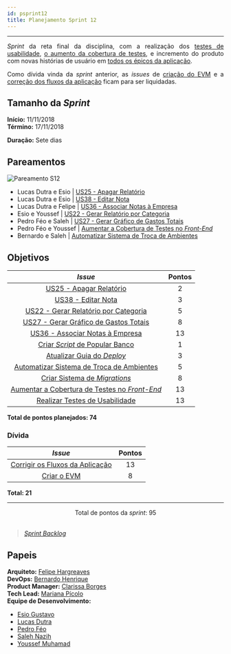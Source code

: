 ```yaml
---
id: psprint12   
title: Planejamento Sprint 12 
---
```


***    

<p align="justify">
<i>Sprint</i> da reta final da disciplina, com a realização dos <a href="https://github.com/fga-eps-mds/2018.2-Kalkuli/issues/211" title="Issue: Realizar Testes de Usabilidade">testes de usabilidade</a>, <a href="https://github.com/fga-eps-mds/2018.2-Kalkuli/issues/206" title="Issue: Aumentar a Cobertura de Testes no Front-End">o aumento da cobertura de testes</a>, e incremento do produto com novas histórias de usuário em <a href="https://github.com/fga-eps-mds/2018.2-Kalkuli/issues?q=is%3Aopen+is%3Aissue+label%3AEpic" title="Épicos Kalkuli">todos os épicos da aplicação</a>. 

<p align="justify">
Como dívida vinda da <i>sprint</i> anterior, as <i>issues</i> de <a href="https://github.com/fga-eps-mds/2018.2-Kalkuli/issues/192" title="Issue: Corrigir os Fluxos da Aplicação">criação do EVM</a> e a <a href="https://github.com/fga-eps-mds/2018.2-Kalkuli/issues/211" title="Issue: Realizar Testes de Usabilidade">correção dos fluxos da aplicação</a> ficam para ser liquidadas.
</p>

## Tamanho da _Sprint_      
**Início:** 11/11/2018   
**Término:** 17/11/2018   

**Duração:** Sete dias   

## Pareamentos   

![Pareamento S12](https://user-images.githubusercontent.com/15739610/48490433-88f7e880-e80c-11e8-8027-79ee6e5521c8.png "Pareamentos Sprint 12") 

- Lucas Dutra e Esio |  [US25 - Apagar Relatório](https://github.com/fga-eps-mds/2018.2-Kalkuli/issues/202)  
- Lucas Dutra e Esio |  [US38 - Editar Nota](https://github.com/fga-eps-mds/2018.2-Kalkuli/issues/203) 
- Lucas Dutra e Felipe  |  [US36 - Associar Notas à Empresa](https://github.com/fga-eps-mds/2018.2-Kalkuli/issues/205)
- Esio e Youssef |  [US22 - Gerar Relatório por Categoria](https://github.com/fga-eps-mds/2018.2-Kalkuli/issues/204)
- Pedro Féo e Saleh  |  [US27 - Gerar Gráfico de Gastos Totais](https://github.com/fga-eps-mds/2018.2-Kalkuli/issues/206)  
- Pedro Féo e Youssef  |  [Aumentar a Cobertura de Testes no _Front-End_](https://github.com/fga-eps-mds/2018.2-Kalkuli/issues/206)
- Bernardo e Saleh  |  [Automatizar Sistema de Troca de Ambientes](https://github.com/fga-eps-mds/2018.2-Kalkuli/issues/209)

## Objetivos   

|     _Issue_      |    Pontos   |
|:--------------:|:---------:|
|[US25 - Apagar Relatório](https://github.com/fga-eps-mds/2018.2-Kalkuli/issues/202) | 2 |
|[US38 - Editar Nota](https://github.com/fga-eps-mds/2018.2-Kalkuli/issues/203) | 3 |
|[US22 - Gerar Relatório por Categoria](https://github.com/fga-eps-mds/2018.2-Kalkuli/issues/204) | 5 |
|[US27 - Gerar Gráfico de Gastos Totais](https://github.com/fga-eps-mds/2018.2-Kalkuli/issues/206) | 8 |
|[US36 - Associar Notas à Empresa](https://github.com/fga-eps-mds/2018.2-Kalkuli/issues/205) | 13 |
|[Criar _Script_ de Popular Banco](https://github.com/fga-eps-mds/2018.2-Kalkuli/issues/210) | 1 |
|[Atualizar Guia do _Deploy_](https://github.com/fga-eps-mds/2018.2-Kalkuli/issues/208) | 3 |
|[Automatizar Sistema de Troca de Ambientes](https://github.com/fga-eps-mds/2018.2-Kalkuli/issues/209) | 5 |
|[Criar Sistema de _Migrations_](https://github.com/fga-eps-mds/2018.2-Kalkuli/issues/214) | 8 |
|[Aumentar a Cobertura de Testes no _Front-End_](https://github.com/fga-eps-mds/2018.2-Kalkuli/issues/206) | 13 |
|[Realizar Testes de Usabilidade](https://github.com/fga-eps-mds/2018.2-Kalkuli/issues/211)| 13 |


<b>Total de pontos planejados: 74</b>  

### Dívida    

|     _Issue_      |    Pontos   |
|:--------------:|:---------:|
|[Corrigir os Fluxos da Aplicação](https://github.com/fga-eps-mds/2018.2-Kalkuli/issues/192) | 13 |
|[Criar o EVM](https://github.com/fga-eps-mds/2018.2-Kalkuli/issues/124) | 8 |

<b>Total: 21</b> 

***

<div style="text-align: center"> Total de pontos da <i>sprint</i>: 95 </div> <br>

> [_Sprint Backlog_](https://github.com/fga-eps-mds/2018.2-Kalkuli/milestone/13)  


## Papeis   


**Arquiteto:** [Felipe Hargreaves](https://github.com/Hargre)   
**DevOps:** [Bernardo Henrique](https://github.com/bernardohrl)  
**Product Manager:** [Clarissa Borges](https://github.com/clarissalimab)    
**Tech Lead:** [Mariana Pícolo](https://github.com/MarianaPicolo)   
**Equipe de Desenvolvimento:** 
- [Esio Gustavo](https://github.com/EsioFreitas)   
- [Lucas Dutra](https://github.com/lucasdutraf)   
- [Pedro Féo](https://github.com/Phe0)   
- [Saleh Nazih](https://github.com/devsalula)
- [Youssef Muhamad](https://github.com/youssef-md)   